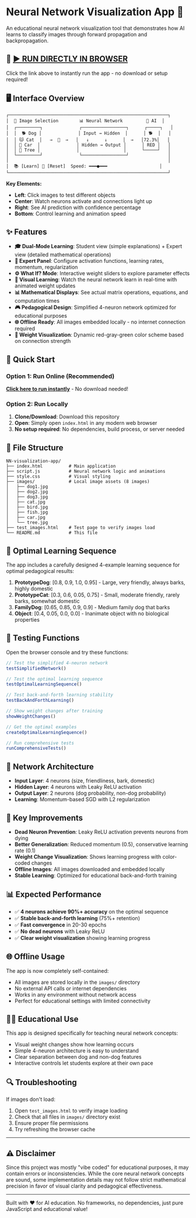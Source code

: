 # Neural Network Visualization App 🧠

An educational neural network visualization tool that demonstrates how AI learns to classify images through forward propagation and backpropagation.

## 🌟 **[▶️ RUN DIRECTLY IN BROWSER](https://dasaro.github.io/nn-teaching/)** 

Click the link above to instantly run the app - no download or setup required!

## 🖥️ Interface Overview

```
┌─────────────────────────────────────────────────────────────┐
│  🐶 Image Selection        📊 Neural Network         🎯 AI  │
│  ┌─────────┐              ┌─────────────────┐      ┌─────┐   │
│  │  🐕 Dog │              │ Input → Hidden  │      │ 🐕  │   │
│  │ 🐱 Cat  │   →  🧠  →   │   ↓      ↓      │  →   │72.3%│   │
│  │ 🚗 Car  │              │ Hidden → Output │      │ RED │   │
│  │ 🌳 Tree │              │                 │      └─────┘   │
│  └─────────┘              └─────────────────┘               │
│                                                             │
│  📚 [Learn] 🔄 [Reset]  Speed: ━━━●━━━                    │
└─────────────────────────────────────────────────────────────┘
```

**Key Elements:**
- **Left**: Click images to test different objects  
- **Center**: Watch neurons activate and connections light up
- **Right**: See AI prediction with confidence percentage
- **Bottom**: Control learning and animation speed

## ✨ Features

- **🎓 Dual-Mode Learning**: Student view (simple explanations) + Expert view (detailed mathematical operations)
- **🔬 Expert Panel**: Configure activation functions, learning rates, momentum, regularization
- **⚙️ What If? Mode**: Interactive weight sliders to explore parameter effects
- **🧠 Visual Learning**: Watch the neural network learn in real-time with animated weight updates
- **📊 Mathematical Displays**: See actual matrix operations, equations, and computation times
- **🎮 Pedagogical Design**: Simplified 4-neuron network optimized for educational purposes
- **🌐 Offline Ready**: All images embedded locally - no internet connection required
- **🔧 Weight Visualization**: Dynamic red-gray-green color scheme based on connection strength

## 🚀 Quick Start

### Option 1: Run Online (Recommended)
**[Click here to run instantly](https://dasaro.github.io/nn-teaching/)** - No download needed!

### Option 2: Run Locally  
1. **Clone/Download**: Download this repository
2. **Open**: Simply open `index.html` in any modern web browser
3. **No setup required**: No dependencies, build process, or server needed

## 📁 File Structure

```
NN-visualization-app/
├── index.html          # Main application
├── script.js           # Neural network logic and animations
├── style.css           # Visual styling
├── images/             # Local image assets (8 images)
│   ├── dog1.jpg
│   ├── dog2.jpg
│   ├── dog3.jpg
│   ├── cat.jpg
│   ├── bird.jpg
│   ├── fish.jpg
│   ├── car.jpg
│   └── tree.jpg
├── test_images.html    # Test page to verify images load
└── README.md           # This file
```

## 🎯 Optimal Learning Sequence

The app includes a carefully designed 4-example learning sequence for optimal pedagogical results:

1. **PrototypeDog**: [0.8, 0.9, 1.0, 0.95] - Large, very friendly, always barks, highly domestic
2. **PrototypeCat**: [0.3, 0.6, 0.05, 0.75] - Small, moderate friendly, rarely barks, somewhat domestic  
3. **FamilyDog**: [0.65, 0.85, 0.9, 0.9] - Medium family dog that barks
4. **Object**: [0.4, 0.05, 0.0, 0.0] - Inanimate object with no biological properties

## 🧪 Testing Functions

Open the browser console and try these functions:

```javascript
// Test the simplified 4-neuron network
testSimplifiedNetwork()

// Test the optimal learning sequence
testOptimalLearningSequence()

// Test back-and-forth learning stability
testBackAndForthLearning()

// Show weight changes after training
showWeightChanges()

// Get the optimal examples
createOptimalLearningSequence()

// Run comprehensive tests
runComprehensiveTests()
```

## 🔧 Network Architecture

- **Input Layer**: 4 neurons (size, friendliness, bark, domestic)
- **Hidden Layer**: 4 neurons with Leaky ReLU activation
- **Output Layer**: 2 neurons (dog probability, non-dog probability)
- **Learning**: Momentum-based SGD with L2 regularization

## 🎨 Key Improvements

- **Dead Neuron Prevention**: Leaky ReLU activation prevents neurons from dying
- **Better Generalization**: Reduced momentum (0.5), conservative learning rate (0.1)
- **Weight Change Visualization**: Shows learning progress with color-coded changes
- **Offline Images**: All images downloaded and embedded locally
- **Stable Learning**: Optimized for educational back-and-forth training

## 📊 Expected Performance

- ✅ **4 neurons achieve 90%+ accuracy** on the optimal sequence
- ✅ **Stable back-and-forth learning** (75%+ retention)
- ✅ **Fast convergence** in 20-30 epochs
- ✅ **No dead neurons** with Leaky ReLU
- ✅ **Clear weight visualization** showing learning progress

## 🌐 Offline Usage

The app is now completely self-contained:
- All images are stored locally in the `images/` directory
- No external API calls or internet dependencies
- Works in any environment without network access
- Perfect for educational settings with limited connectivity

## 🧑‍🏫 Educational Use

This app is designed specifically for teaching neural network concepts:
- Visual weight changes show how learning occurs
- Simple 4-neuron architecture is easy to understand
- Clear separation between dog and non-dog features
- Interactive controls let students explore at their own pace

## 🔍 Troubleshooting

If images don't load:
1. Open `test_images.html` to verify image loading
2. Check that all files in `images/` directory exist
3. Ensure proper file permissions
4. Try refreshing the browser cache

---

## ⚠️ Disclaimer

Since this project was mostly "vibe coded" for educational purposes, it may contain errors or inconsistencies. While the core neural network concepts are sound, some implementation details may not follow strict mathematical precision in favor of visual clarity and pedagogical effectiveness.

---

Built with ❤️ for AI education. No frameworks, no dependencies, just pure JavaScript and educational value!